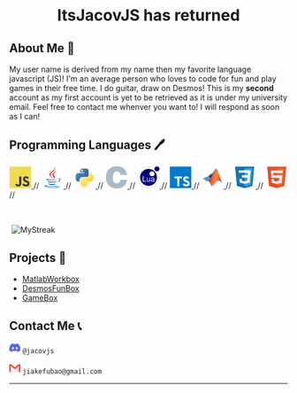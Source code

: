 <h1 align="center">ItsJacovJS has returned</h1>

## About Me 🚀

My user name is derived from my name then my favorite language javascript (JS)! I'm an average person who loves to code for fun and play games in their free time. I do guitar, draw on Desmos! This is my **second** account as my first account is yet to be retrieved as it is under my university email. Feel free to contact me whenver you want to! I will respond as soon as I can!

## Programming Languages 🖊️
</a> <a href="https://developer.mozilla.org/en-US/docs/Web/JavaScript" target="_blank" rel="noreferrer">
  <img src="https://raw.githubusercontent.com/devicons/devicon/master/icons/javascript/javascript-original.svg" alt="JavaScript" width="40" height="40"/> 
</a> //
</a> <a href="https://docs.oracle.com/en/java/" target="_blank" rel="noreferrer">
  <img src="https://raw.githubusercontent.com/devicons/devicon/master/icons/java/java-original.svg" alt="Java" width="40" height="40"/> 
</a> //
<a href="https://www.python.org/" target="_blank" rel="noreferrer">
  <img src="https://raw.githubusercontent.com/devicons/devicon/master/icons/python/python-original.svg" alt="Python" width="40" height="40"/> 
</a> //
<a href="https://www.cprogramming.com/" target="_blank" rel="noreferrer"> <img src="https://raw.githubusercontent.com/devicons/devicon/master/icons/c/c-original.svg" alt="c" width="40" height="40"/> 
</a> //
<a href="https://www.lua.org/" target="_blank" rel="noreferrer">
  <img src="https://raw.githubusercontent.com/devicons/devicon/master/icons/lua/lua-original.svg" alt="Lua" width="40" height="40"/> 
</a> //
  </a> <a href="https://www.typescriptlang.org/docs/" target="_blank" rel="noreferrer">
  <img src="https://raw.githubusercontent.com/devicons/devicon/master/icons/typescript/typescript-original.svg" alt="TypeScript" width="40" height="40"/>
</a> //
  </a> <a href="https://www.matlab.mathworks.com/" target="_blank" rel="noreferrer">
  <img src="https://raw.githubusercontent.com/devicons/devicon/master/icons/matlab/matlab-original.svg" alt="Matlab" width="40" height="40"/>
</a> //
<a href="" target="_blank" rel="noreferrer">
  <img src="https://raw.githubusercontent.com/devicons/devicon/master/icons/css3/css3-original.svg" alt="CSS" width="40" height="40"/> </a> <a href="https://developer.mozilla.org/en-US/docs/Web/CSS/" target="_blank" rel="noreferrer">
</a> //
</a> <a href="https://developer.mozilla.org/en-US/docs/Web/HTML" target="_blank" rel="noreferrer">
  <img src="https://raw.githubusercontent.com/devicons/devicon/master/icons/html5/html5-original.svg" alt="HTML" width="40" height="40"/> 
</a> //


<br/>

<p>&nbsp;<img align="center" src="https://streak-stats.demolab.com/?user=ItsJacovJS&theme=highcontrast" alt="MyStreak" /></p>

## Projects 🎁 
* [MatlabWorkbox](https://github.com/ItsJacovJS/MatlabWorkbox) 
* [DesmosFunBox](https://github.com/ItsJacovJS/DesmosFunBox)
* [GameBox](https://github.com/ItsJacovJS/GameBox)


## Contact Me 📞

</a>  <img src="https://github.com/ItsJacovJS/itsjacovjs/blob/main/icons/discord.png?raw=true" alt="Discord" width="20" height="20"/> `@jacovjs` </a>

</a>  <img src="https://github.com/ItsJacovJS/itsjacovjs/blob/main/icons/gmail.png?raw=true" alt="Discord" width="20" height="20"/> `jiakefubao@gmail.com` </a>

----

